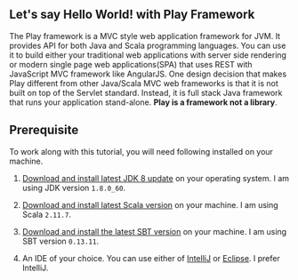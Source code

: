 Let's say Hello World! with Play Framework
---

The Play framework is a MVC style web application framework for JVM. It provides API for both Java and Scala programming languages. You can use it to build either your traditional web applications with server side rendering or modern single page web applications(SPA) that uses REST with JavaScript MVC framework like AngularJS. One design decision that makes Play different from other Java/Scala MVC web frameworks is that it is not built on top of the Servlet standard. Instead, it is full stack Java framework that runs your application stand-alone. **Play is a framework not a library**.

## Prerequisite

To work along with this tutorial, you will need following installed on your machine.

1. [Download and install latest JDK 8 update](http://www.oracle.com/technetwork/java/javase/downloads/jdk8-downloads-2133151.html) on your operating system. I am using JDK version `1.8.0_60`.

2. [Download and install latest Scala version](http://www.scala-lang.org/download/) on your machine. I am using Scala `2.11.7`.

3. [Download and install the latest SBT version](http://www.scala-sbt.org/download.html) on your machine. I am using SBT version `0.13.11`.

4. An IDE of your choice. You can use either of [IntelliJ](https://www.jetbrains.com/idea/download/) or [Eclipse](http://scala-ide.org/). I prefer IntelliJ.
